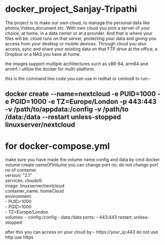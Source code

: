 # docker_project_Sanjay-Tripathi

The project is to make our own cloud, to manage the personal data like photos,Videos,document etc.
With own cloud you pick a server of your choice, at home, in a data center or at a provider. And that is where your files will be. cloud runs on that server, protecting your data and giving you access from your desktop or mobile devices. Through cloud you also access, sync and share your existing data on that FTP drive at the office, a Dropbox or a NAS you have at home.

the images support multiple architectures such as x86-64, arm64 and armhf. i utilize the docker for multi-platform.

this is the command line code you can use in redhat  or centos8 to run:-
   ## docker create --name=nextcloud -e PUID=1000 -e PGID=1000 -e TZ=Europe/London -p 443:443 -v /path/to/appdata:/config -v /path/to                  /data:/data --restart unless-stopped      linuxserver/nextcloud
   
  # for docker-compose.yml
   make sure you have made the volume name config and data by cmd docker volume create nameOfVolume
   you can change port no. do not change port no of container.                                                                                                                                                                                                  
                 version: "2.1"                                                                                                                                   
                  services:
                       cloudoS:                                                                                                                                
                          image: linuxserver/nextcloud                                                                                                                  
                          container_name: homeCloud                                                                                                                  
                       environment:                                                                                                                                  
                         - PUID=1000                                                                                                                                          
                         - PGID=1000                                                                                                                           
                         - TZ=Europe/London                                                                                                                    
                       volumes:
                         - config:/config
                         - data:/data
                       ports:
                         - 443:443
                       restart: unless-stopped

after this you can access on your cloud by:-
                                          https://your_ip:443
                                          do not use http  use https





